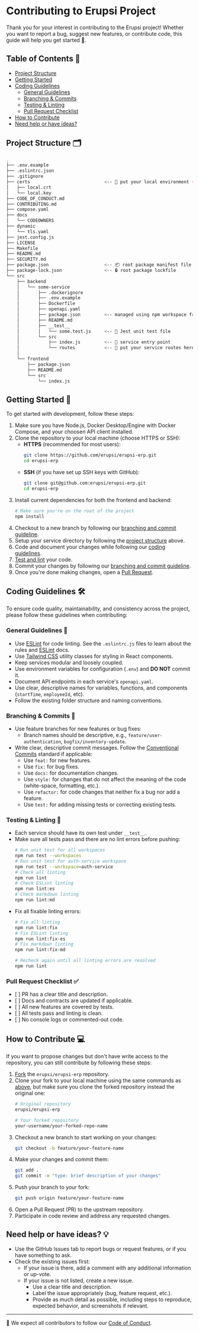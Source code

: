 # Contributing to Erupsi Project

Thank you for your interest in contributing to the Erupsi project! Whether you want to report a bug, suggest new
features, or contribute code, this guide will help you get started 🎉.

## Table of Contents 🧭

* [Project Structure](#project-structure-)
* [Getting Started](#getting-started-)
* [Coding Guidelines](#coding-guidelines-)
  * [General Guidelines](#general-guidelines-)
  * [Branching & Commits](#branching--commits-)
  * [Testing & Linting](#testing--linting-)
  * [Pull Request Checklist](#pull-request-checklist-)
* [How to Contribute](#how-to-contribute-)
* [Need help or have ideas?](#need-help-or-have-ideas-)

## Project Structure 🗂

```bash
.
├── .env.example
├── .eslintrc.json
├── .gitignore
├── certs                            <-- 🔑 put your local environment (self-signed) certs here
│   ├── local.crt
│   └── local.key
├── CODE_OF_CONDUCT.md
├── CONTRIBUTING.md
├── compose.yaml
├── docs
│   └── CODEOWNERS
├── dynamic
│   └── tls.yaml
├── jest.config.js
├── LICENSE
├── Makefile
├── README.md
├── SECURITY.md
├── package.json                     <-- 📦 root package manifest file
├── package-lock.json                <-- 🔒 root package lockfile
└── src
    ├── backend
    │   └── some-service
    │       ├── .dockerignore
    │       ├── .env.example
    │       ├── Dockerfile
    │       ├── openapi.yaml
    │       ├── package.json         <-- managed using npm workspace from project root
    │       ├── README.md
    │       ├── __test__
    │       │   └── some.test.js     <-- 🧪 Jest unit test file
    │       └── src
    │           ├── index.js         <-- 🚪 service entry point
    │           └── routes           <-- 🚩 put your service routes here
    │           
    └── frontend
        ├── package.json
        ├── README.md
        └── src
            └── index.js
```

## Getting Started 🚀

To get started with development, follow these steps:

1. Make sure you have Node.js, Docker Desktop/Engine with Docker Compose, and your choosen API client installed.
2. Clone the repository to your local machine (choose HTTPS or SSH):
   * **HTTPS** (recommended for most users):
     ```bash
     git clone https://github.com/erupsi/erupsi-erp.git
     cd erupsi-erp
     ```
   * **SSH** (if you have set up SSH keys with GitHub):
     ```bash
     git clone git@github.com:erupsi/erupsi-erp.git
     cd erupsi-erp
     ```
3. Install current dependencies for both the frontend and backend:
   ```bash
   # Make sure you're on the root of the project
   npm install
   ```
4. Checkout to a new branch by following our [branching and commit guideline](#branching--commits-).
5. Setup your service directory by following the [project structure](#project-structure-) above.
6. Code and document your changes while following our [coding guidelines](#coding-guidelines-).
7. [Test and lint](#testing--linting-) your code.
8. Commit your changes by following our [branching and commit guideline](#branching--commits-).
9. Once you're done making changes, open a [Pull Request](https://github.com/erupsi/erupsi-erp/pulls).

## Coding Guidelines 🛠

To ensure code quality, maintainability, and consistency across the project, please follow these guidelines when
contributing:

### General Guidelines 📜

* Use [ESLint](https://eslint.org/) for code linting. See the `.eslintrc.js` files to learn about the rules and [ESLint](https://eslint.org/docs/latest/use/configure/) docs.
* Use [Tailwind CSS](https://tailwindcss.com/docs/utility-first) utility classes for styling in React components.
* Keep services modular and loosely coupled.
* Use environment variables for configuration (`.env`) and **DO NOT** commit it.
* Document API endpoints in each service's `openapi.yaml`.
* Use clear, descriptive names for variables, functions, and components (`startTime`, `employeeId`, etc).
* Follow the existing folder structure and naming conventions.

### Branching & Commits 🔀

* Use feature branches for new features or bug fixes:
  * Branch names should be descriptive, e.g., `feature/user-authentication`, `bugfix/inventory-update`.
* Write clear, descriptive commit messages. Follow the [Conventional Commits](https://www.conventionalcommits.org/en/v1.0.0/) standard if applicable:
  * Use `feat:` for new features.
  * Use `fix:` for bug fixes.
  * Use `docs:` for documentation changes.
  * Use `style:` for changes that do not affect the meaning of the code (white-space, formatting, etc.).
  * Use `refactor:` for code changes that neither fix a bug nor add a feature.
  * Use `test:` for adding missing tests or correcting existing tests.

### Testing & Linting 🧪

* Each service should have its own test under `__test__`.
* Make sure all tests pass and there are no lint errors before pushing:
  ```bash
  # Run unit test for all workspaces
  npm run test --workspaces
  # Run unit test for auth-service workspace
  npm run test --workspace=auth-service
  # Check all linting
  npm run lint
  # Check ESLint linting
  npm run lint:es
  # Check markdown linting
  npm run lint:md
  ```
* Fix all fixable linting errors:
  ```bash
  # Fix all linting
  npm run lint:fix
  # Fix ESLint linting
  npm run lint:fix-es
  # Fix markdown linting
  npm run lint:fix-md

  # Recheck again until all linting errors are resolved
  npm run lint
  ```

### Pull Request Checklist ✅

* \[ ] PR has a clear title and description.
* \[ ] Docs and contracts are updated if applicable.
* \[ ] All new features are covered by tests.
* \[ ] All tests pass and linting is clean.
* \[ ] No console logs or commented-out code.

## How to Contribute 💻

If you want to propose changes but don't have write access to the repository, you can still contribute by following
these steps:

1. [Fork](https://docs.github.com/en/pull-requests/collaborating-with-pull-requests/working-with-forks/fork-a-repo#forking-a-repository)
   the `erupsi/erupsi-erp` repository.
2. Clone your fork to your local machine using the same commands as [above](#getting-started-), but make sure you clone
   the forked repository instead the original one:
   ```bash
   # Original repository
   erupsi/erupsi-erp

   # Your forked repository
   your-username/your-forked-repo-name
   ```
3. Checkout a new branch to start working on your changes:
   ```bash
   git checkout -b feature/your-feature-name
   ```
4. Make your changes and commit them:
   ```bash
   git add .
   git commit -m "type: brief description of your changes"
   ```
5. Push your branch to your fork:
   ```bash
   git push origin feature/your-feature-name
   ```
6. Open a Pull Request (PR) to the upstream repository.
7. Participate in code review and address any requested changes.

## Need help or have ideas? 💡

* Use the GitHub Issues tab to report bugs or request features, or if you have something to ask.
* Check the existing issues first:
  * If your issue is there, add a comment with any additional information or up-vote.
  * If your issue is not listed, create a new issue.
    * Use a clear title and description.
    * Label the issue appropriately (bug, feature request, etc.).
    * Provide as much detail as possible, including steps to reproduce, expected behavior, and screenshots if
      relevant.

***

🤝 We expect all contributors to follow our [Code of Conduct](/CODE_OF_CONDUCT.md).
